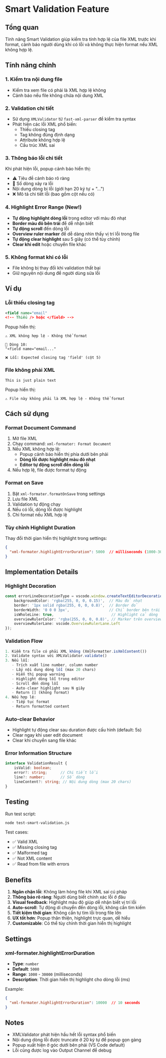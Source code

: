 # Smart Validation Feature

## Tổng quan
Tính năng Smart Validation giúp kiểm tra tính hợp lệ của file XML trước khi format, cảnh báo người dùng khi có lỗi và không thực hiện format nếu XML không hợp lệ.

## Tính năng chính

### 1. Kiểm tra nội dung file
- Kiểm tra xem file có phải là XML hợp lệ không
- Cảnh báo nếu file không chứa nội dung XML

### 2. Validation chi tiết
- Sử dụng `XMLValidator` từ `fast-xml-parser` để kiểm tra syntax
- Phát hiện các lỗi XML phổ biến:
  - Thiếu closing tag
  - Tag không đúng định dạng
  - Attribute không hợp lệ
  - Cấu trúc XML sai

### 3. Thông báo lỗi chi tiết
Khi phát hiện lỗi, popup cảnh báo hiển thị:
- ⚠️ Tiêu đề cảnh báo rõ ràng
- 📍 Số dòng xảy ra lỗi
- Nội dung dòng bị lỗi (giới hạn 20 ký tự + "...")
- ❌ Mô tả chi tiết lỗi (bao gồm cột nếu có)

### 4. Highlight Error Range (New!)
- **Tự động highlight dòng lỗi** trong editor với màu đỏ nhạt
- **Border màu đỏ bên trái** để dễ nhận biết
- **Tự động scroll** đến dòng lỗi
- **Overview ruler marker** để dễ dàng nhìn thấy vị trí lỗi trong file
- **Tự động clear highlight** sau 5 giây (có thể tùy chỉnh)
- **Clear khi edit** hoặc chuyển file khác

### 5. Không format khi có lỗi
- File không bị thay đổi khi validation thất bại
- Giữ nguyên nội dung để người dùng sửa lỗi

## Ví dụ

### Lỗi thiếu closing tag
```xml
<field name="email"
<!-- Thiếu /> hoặc </field> -->
```

Popup hiển thị:
```
⚠️ XML không hợp lệ - Không thể format

📍 Dòng 10:
"<field name="email..."

❌ Lỗi: Expected closing tag 'field' (cột 5)
```

### File không phải XML
```
This is just plain text
```

Popup hiển thị:
```
⚠️ File này không phải là XML hợp lệ - Không thể format
```

## Cách sử dụng

### Format Document Command
1. Mở file XML
2. Chạy command: `xml-formater: Format Document`
3. Nếu XML không hợp lệ:
   - Popup cảnh báo hiển thị phía dưới bên phải
   - **Dòng lỗi được highlight màu đỏ nhạt**
   - **Editor tự động scroll đến dòng lỗi**
4. Nếu hợp lệ, file được format tự động

### Format on Save
1. Bật `xml-formater.formatOnSave` trong settings
2. Lưu file XML
3. Validation tự động chạy
4. Nếu có lỗi, dòng lỗi được highlight
5. Chỉ format nếu XML hợp lệ

### Tùy chỉnh Highlight Duration
Thay đổi thời gian hiển thị highlight trong settings:
```json
{
  "xml-formater.highlightErrorDuration": 5000  // milliseconds (1000-30000)
}
```

## Implementation Details

### Highlight Decoration
```typescript
const errorLineDecorationType = vscode.window.createTextEditorDecorationType({
    backgroundColor: 'rgba(255, 0, 0, 0.15)',  // Màu đỏ nhạt
    border: '1px solid rgba(255, 0, 0, 0.8)',  // Border đỏ
    borderWidth: '0 0 0 3px',                  // Chỉ border bên trái
    isWholeLine: true,                          // Highlight cả dòng
    overviewRulerColor: 'rgba(255, 0, 0, 0.8)', // Marker trên overview ruler
    overviewRulerLane: vscode.OverviewRulerLane.Left
});
```

### Validation Flow
```typescript
1. Kiểm tra file có phải XML không (XmlFormatter.isXmlContent())
2. Validate syntax với XMLValidator.validate()
3. Nếu lỗi:
   - Trích xuất line number, column number
   - Lấy nội dung dòng lỗi (max 20 chars)
   - Hiển thị popup warning
   - Highlight dòng lỗi trong editor
   - Scroll đến dòng lỗi
   - Auto-clear highlight sau N giây
   - Return [] (không format)
4. Nếu hợp lệ:
   - Tiếp tục format
   - Return formatted content
```

### Auto-clear Behavior
- Highlight tự động clear sau duration được cấu hình (default: 5s)
- Clear ngay khi user edit document
- Clear khi chuyển sang file khác

### Error Information Structure
```typescript
interface ValidationResult {
    isValid: boolean;
    error?: string;      // Chi tiết lỗi
    line?: number;       // Số dòng
    lineContent?: string; // Nội dung dòng (max 20 chars)
}
```

## Testing

Run test script:
```bash
node test-smart-validation.js
```

Test cases:
- ✅ Valid XML
- ✅ Missing closing tag
- ✅ Malformed tag
- ✅ Not XML content
- ✅ Read from file with errors

## Benefits

1. **Ngăn chặn lỗi**: Không làm hỏng file khi XML sai cú pháp
2. **Thông báo rõ ràng**: Người dùng biết chính xác lỗi ở đâu
3. **Visual feedback**: Highlight màu đỏ giúp dễ nhận biết vị trí lỗi
4. **Auto-scroll**: Tự động di chuyển đến dòng lỗi, không cần tìm kiếm
5. **Tiết kiệm thời gian**: Không cần tự tìm lỗi trong file lớn
6. **UX tốt hơn**: Popup thân thiện, highlight trực quan, dễ hiểu
7. **Customizable**: Có thể tùy chỉnh thời gian hiển thị highlight

## Settings

### xml-formater.highlightErrorDuration
- **Type**: `number`
- **Default**: `5000`
- **Range**: `1000` - `30000` (milliseconds)
- **Description**: Thời gian hiển thị highlight cho dòng lỗi (ms)

Example:
```json
{
  "xml-formater.highlightErrorDuration": 10000  // 10 seconds
}
```

## Notes

- XMLValidator phát hiện hầu hết lỗi syntax phổ biến
- Nội dung dòng lỗi được truncate ở 20 ký tự để popup gọn gàng
- Popup xuất hiện ở góc dưới bên phải (VS Code default)
- Lỗi cũng được log vào Output Channel để debug
